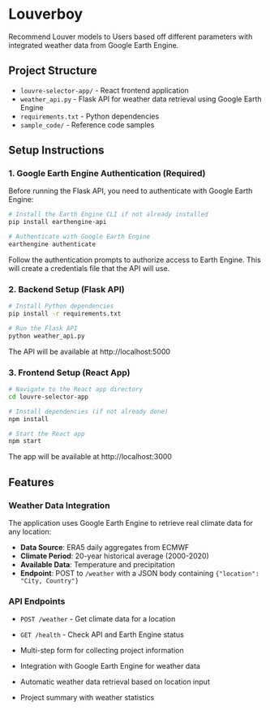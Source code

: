 # Louverboy

Recommend Louver models to Users based off different parameters with integrated weather data from Google Earth Engine.

## Project Structure

- `louvre-selector-app/` - React frontend application
- `weather_api.py` - Flask API for weather data retrieval using Google Earth Engine
- `requirements.txt` - Python dependencies
- `sample_code/` - Reference code samples

## Setup Instructions

### 1. Google Earth Engine Authentication (Required)

Before running the Flask API, you need to authenticate with Google Earth Engine:

```bash
# Install the Earth Engine CLI if not already installed
pip install earthengine-api

# Authenticate with Google Earth Engine
earthengine authenticate
```

Follow the authentication prompts to authorize access to Earth Engine. This will create a credentials file that the API will use.

### 2. Backend Setup (Flask API)

```bash
# Install Python dependencies
pip install -r requirements.txt

# Run the Flask API
python weather_api.py
```

The API will be available at http://localhost:5000

### 3. Frontend Setup (React App)

```bash
# Navigate to the React app directory
cd louvre-selector-app

# Install dependencies (if not already done)
npm install

# Start the React app
npm start
```

The app will be available at http://localhost:3000

## Features

### Weather Data Integration

The application uses Google Earth Engine to retrieve real climate data for any location:

- **Data Source**: ERA5 daily aggregates from ECMWF
- **Climate Period**: 20-year historical average (2000-2020)
- **Available Data**: Temperature and precipitation
- **Endpoint**: POST to `/weather` with a JSON body containing `{"location": "City, Country"}`

### API Endpoints

- `POST /weather` - Get climate data for a location
- `GET /health` - Check API and Earth Engine status

- Multi-step form for collecting project information
- Integration with Google Earth Engine for weather data
- Automatic weather data retrieval based on location input
- Project summary with weather statistics
